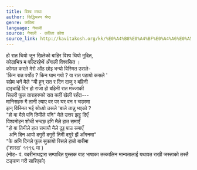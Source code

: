 ```yaml
---
title: विश्व व्यथा
author: सिद्धिचरण श्रेष्ठ
genre: कविता
language: नेपाली
source: नेपाली - कविता कोश
source_link: http://kavitakosh.org/kk/%E0%A4%B8%E0%A4%BF%E0%A4%A6%E0%A5%8D%E0%A4%A7%E0%A4%BF%E0%A4%9A%E0%A4%B0%E0%A4%A3_%E0%A4%B6%E0%A5%8D%E0%A4%B0%E0%A5%87%E0%A4%B7%E0%A5%8D%E0%A4%A0
---
```


हो रात थियो जून खिलेको बाहिर विश्व थियो मुदित,  
कोठाभित्र म पल्टिरहेथें अँगाली विश्वसित ।  
कोमल करले मेरो ओंठ छोइ भन्यो विस्मित उसले-  
'किन रात पर्योठ ? किन घाम गयो ? वा रात पठायो कसले '  
सप्रेम भनें मैले "यी हुन् रात र दिन दाजु र बहिनी  
दाइचाहिं दिन हो राजा हो बहिनी रात मज्जाकी  
सिउरी फूल ताराहरुको रात कहीं खेली रहँदा---  
मानिसहरु गै तानी ल्याए वर पर घर वन र चउरमा  
झन् विस्मित भई सोध्यो उसले 'बाले तान्नु भएको ?  
"हो वा मैले पनि तिमीले पनि" मैले उत्तर झट्ट दिएँ  
विश्वमोहन शोची भन्दछ हगि मैले हात समाएँ  
"हो वा तिमीले हात समायौ मैले दुइ पाउ समाएँ  
  अनि दिन आयो दगुरी दगुरी तिमी दगुरे झैं आँगनमा"  
"के अनि दिनले फूल सुकायो रिसले हाम्रो बारीमा  
('शारदा' १९९६ मा )  
(नोट- पं. बदरीनाथद्वारा सम्पादित पुस्तक बाट भाषाका तत्कालिन मान्यतालाई यथावत राखी जस्ताको तस्तै टङ्कण गरी सारिएको)

